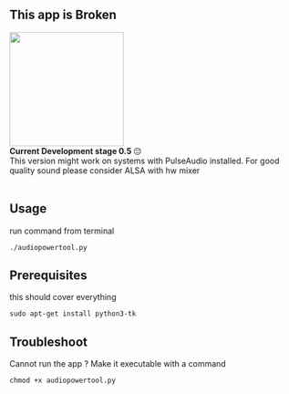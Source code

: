 ## This app is Broken
<img src="https://drive.google.com/uc?id=1BIkDhjF2F5TDhPeoBiACK9HKKYnJNBbE" width="auto" height="200"/>
<br>
 <strong>Current Development stage 0.5 </strong> 😔
<br>
This version might work on systems with PulseAudio installed. For good quality sound please consider ALSA with hw mixer
<br>
<br>

## Usage

run command from terminal
```
./audiopowertool.py
```

## Prerequisites

this should cover everything
```
sudo apt-get install python3-tk
```

## Troubleshoot

Cannot run the app ? Make it executable with a command
```
chmod +x audiopowertool.py
```
